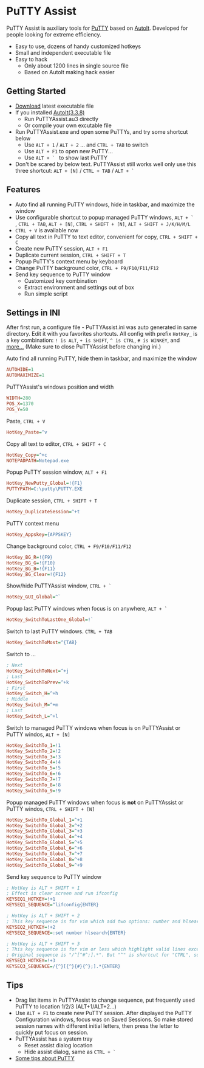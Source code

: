 PuTTY Assist
============

PuTTY Assist is auxiliary tools for [PuTTY](http://www.chiark.greenend.org.uk/~sgtatham/putty/)
based on [AutoIt](http://www.autoitscript.com/site/autoit/). Developed for people
looking for extreme efficiency.

* Easy to use, dozens of handy customized hotkeys
* Small and independent executable file
* Easy to hack
  * Only about 1200 lines in single source file
  * Based on AutoIt making hack easier

Getting Started
---------------

* [Download](https://github.com/zackz/PuTTYAssist/downloads) latest executable file
* If you installed [AutoIt(3.3.8)](http://www.autoitscript.com/site/autoit/downloads/)
  * Run PuTTYAssist.au3 directly
  * Or compile your own excutable file
* Run PuTTYAssist.exe and open some PuTTYs, and try some shortcut below
  * Use `ALT + 1` / `ALT + 2` ... and `CTRL + TAB` to switch
  * Use `ALT + F1` to open new PuTTY...
  * Use ```ALT + ` ``` to show last PuTTY
* Don't be scared by below text. PuTTYAssist still works well only use this three
shortcut: `ALT + [N]` / `CTRL + TAB` / ```ALT + ` ```

Features
--------

* Auto find all running PuTTY windows, hide in taskbar, and maximize the window
* Use configurable shortcut to popup managed PuTTY windows, ```ALT + ` ```, `CTRL + TAB`, 
`ALT + [N]`, `CTRL + SHIFT + [N]`, `ALT + SHIFT + J/K/H/M/L`
* `CTRL + V` is available now
* Copy all text in PuTTY to text editor, convenient for copy, `CTRL + SHIFT + C`
* Create new PuTTY session, `ALT + F1`
* Duplicate current session, `CTRL + SHIFT + T`
* Popup PuTTY's context menu by keyboard
* Change PuTTY background color, `CTRL + F9/F10/F11/F12`
* Send key sequence to PuTTY window
  * Customized key combination
  * Extract environment and settings out of box
  * Run simple script

Settings in INI
---------------

After first run, a configure file - PuTTYAssist.ini was auto generated in same directory.
Edit it with you favorites shortcuts. All config with prefix `HotKey_` is a key combination:
`! is ALT`, `+ is SHIFT`, `^ is CTRL`, `# is WINKEY`, 
and [more...](http://www.autoitscript.com/autoit3/docs/functions/Send.htm)
(Make sure to close PuTTYAssist before changing ini.)

Auto find all running PuTTY, hide them in taskbar, and maximize the window

```ini
AUTOHIDE=1
AUTOMAXIMIZE=1
```

PuTTYAssist's windows position and width

```ini
WIDTH=280
POS_X=1370
POS_Y=50
```

Paste, `CTRL + V`

```ini
HotKey_Paste=^v
```

Copy all text to editor, `CTRL + SHIFT + C`

```ini
HotKey_Copy=^+c
NOTEPADPATH=Notepad.exe
```

Popup PuTTY session window, `ALT + F1`

```ini
HotKey_NewPutty_Global=!{F1}
PUTTYPATH=C:\putty\PUTTY.EXE
```

Duplicate session, `CTRL + SHIFT + T`

```ini
HotKey_DuplicateSession=^+t
```

PuTTY context menu

```ini
HotKey_Appskey={APPSKEY}
```

Change background color, `CTRL + F9/F10/F11/F12`

```ini
HotKey_BG_R=!{F9}
HotKey_BG_G=!{F10}
HotKey_BG_B=!{F11}
HotKey_BG_Clear=!{F12}
```

Show/hide PuTTYAssist window, ```CTRL + ` ```

```ini
HotKey_GUI_Global=^`
```

Popup last PuTTY windows when focus is on anywhere, ```ALT + ` ```

```ini
HotKey_SwitchToLastOne_Global=!`
```

Switch to last PuTTY windows. `CTRL + TAB`

```ini
HotKey_SwitchToMost=^{TAB}
```

Switch to ...

```ini
; Next
HotKey_SwitchToNext=^+j
; Last
HotKey_SwitchToPrev=^+k
; First
HotKey_Switch_H=^+h
; Middle
HotKey_Switch_M=^+m
; Last
HotKey_Switch_L=^+l
```

Switch to managed PuTTY windows when focus is on PuTTYAssist or PuTTY windos, `ALT + [N]`

```ini
HotKey_SwitchTo_1=!1
HotKey_SwitchTo_2=!2
HotKey_SwitchTo_3=!3
HotKey_SwitchTo_4=!4
HotKey_SwitchTo_5=!5
HotKey_SwitchTo_6=!6
HotKey_SwitchTo_7=!7
HotKey_SwitchTo_8=!8
HotKey_SwitchTo_9=!9
```

Popup managed PuTTY windows when focus is **not** on PuTTYAssist or PuTTY windos, `CTRL + SHIFT + [N]`

```ini
HotKey_SwitchTo_Global_1=^+1
HotKey_SwitchTo_Global_2=^+2
HotKey_SwitchTo_Global_3=^+3
HotKey_SwitchTo_Global_4=^+4
HotKey_SwitchTo_Global_5=^+5
HotKey_SwitchTo_Global_6=^+6
HotKey_SwitchTo_Global_7=^+7
HotKey_SwitchTo_Global_8=^+8
HotKey_SwitchTo_Global_9=^+9
```

Send key sequence to PuTTY window

```ini
; HotKey is ALT + SHIFT + 1
; Effect is clear screen and run ifconfig
KEYSEQ1_HOTKEY=!+1
KEYSEQ1_SEQUENCE=^lifconfig{ENTER}

; HotKey is ALT + SHIFT + 2
; This key sequence is for vim which add two options: number and hlsearch
KEYSEQ2_HOTKEY=!+2
KEYSEQ2_SEQUENCE=:set number hlsearch{ENTER}

; HotKey is ALT + SHIFT + 3
; This key sequence is for vim or less which highlight valid lines except comments.
; Original sequence is "/^[^#^;].*". But "^" is shortcut for "CTRL", so replaced with "{^}"
KEYSEQ3_HOTKEY=!+3
KEYSEQ3_SEQUENCE=/{^}[{^}{#}{^};].*{ENTER}
```

Tips
----

* Drag list items in PuTTYAssist to change sequence, put frequently used PuTTY to
location 1/2/3 (ALT+1/ALT+2...)
* Use `ALT + F1` to create new PuTTY session. After displayed the PuTTY Configuration windows, 
focus was on Saved Sessions. So make stored session names with different initial letters, then 
press the letter to quickly put focus on session.
* PuTTYAssist has a system tray
  * Reset assist dialog location
  * Hide assist dialog, same as ```CTRL + ` ```
* [Some tips about PuTTY](https://github.com/zackz/PuTTYAssist/wiki/PuTTY-Tips)

